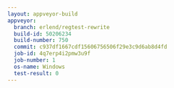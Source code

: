 ```yaml
---
layout: appveyor-build
appveyor:
  branch: erlend/regtest-rewrite
  build-id: 50206234
  build-number: 750
  commit: c937df1667cdf15606756506f29e3c9d6ab8d4fd
  job-id: 4q7erp4i2pmw3u9f
  job-number: 1
  os-name: Windows
  test-result: 0
---
```


